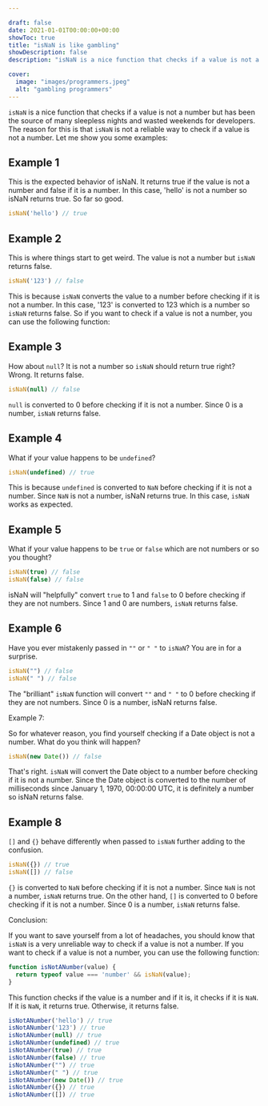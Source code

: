 ```yaml
---

draft: false
date: 2021-01-01T00:00:00+00:00
showToc: true
title: "isNaN is like gambling"
showDescription: false
description: "isNaN is a nice function that checks if a value is not a number but has been the source of many sleepless nights and wasted weekends for developers. The reason for this is that isNaN is not a reliable way to check if a value is not a number. Let me show you some examples:"

cover:
  image: "images/programmers.jpeg"
  alt: "gambling programmers"
---
```


`isNaN` is a nice function that checks if a value is not a number but has been the source of many sleepless nights and wasted weekends for developers. The reason for this is that `isNaN` is not a reliable way to check if a value is not a number. Let me show you some examples:

## Example 1

This is the expected behavior of isNaN. It returns true if the value is not a number and false if it is a number. In this case, 'hello' is not a number so isNaN returns true. So far so good.

```js
isNaN('hello') // true
```

## Example 2

This is where things start to get weird. The value is not a number but `isNaN` returns false.

```js
isNaN('123') // false
```

This is because `isNaN` converts the value to a number before checking if it is not a number. In this case, '123' is converted to 123 which is a number so `isNaN` returns false. So if you want to check if a value is not a number, you can use the following function:

## Example 3

How about `null`? It is not a number so `isNaN` should return true right? Wrong. It returns false.

```js
isNaN(null) // false
```

`null` is converted to 0 before checking if it is not a number. Since 0 is a number, `isNaN` returns false.

## Example 4

What if your value happens to be `undefined`?

```js
isNaN(undefined) // true
```

This is because `undefined` is converted to `NaN` before checking if it is not a number. Since `NaN` is not a number, isNaN returns true. In this case, `isNaN` works as expected.

## Example 5

What if your value happens to be `true` or `false` which are not numbers or so you thought?

```js
isNaN(true) // false
isNaN(false) // false
```

isNaN will "helpfully" convert `true` to 1 and `false` to 0 before checking if they are not numbers. Since 1 and 0 are numbers, `isNaN` returns false.

## Example 6

Have you ever mistakenly passed in `""` or `" "` to `isNaN`? You are in for a surprise.

```js
isNaN("") // false
isNaN(" ") // false
```

The "brilliant" `isNaN` function will convert `""` and `" "` to 0 before checking if they are not numbers. Since 0 is a number, isNaN returns false.

Example 7:

So for whatever reason, you find yourself checking if a Date object is not a number. What do you think will happen?

```js
isNaN(new Date()) // false
```

That's right. `isNaN` will convert the Date object to a number before checking if it is not a number. Since the Date object is converted to the number of milliseconds since January 1, 1970, 00:00:00 UTC, it is definitely a number so isNaN returns false.

## Example 8

`[]` and `{}` behave differently when passed to `isNaN` further adding to the confusion.

```js
isNaN({}) // true
isNaN([]) // false
```

`{}` is converted to `NaN` before checking if it is not a number. Since `NaN` is not a number, `isNaN` returns true. On the other hand, `[]` is converted to 0 before checking if it is not a number. Since 0 is a number, `isNaN` returns false.

Conclusion:

If you want to save yourself from a lot of headaches, you should know that `isNaN` is a very unreliable way to check if a value is not a number. If you want to check if a value is not a number, you can use the following function:

```js
function isNotANumber(value) {
  return typeof value === 'number' && isNaN(value);
}
```

This function checks if the value is a number and if it is, it checks if it is `NaN`. If it is `NaN`, it returns true. Otherwise, it returns false.

```js
isNotANumber('hello') // true
isNotANumber('123') // true
isNotANumber(null) // true
isNotANumber(undefined) // true
isNotANumber(true) // true
isNotANumber(false) // true
isNotANumber("") // true
isNotANumber(" ") // true
isNotANumber(new Date()) // true
isNotANumber({}) // true
isNotANumber([]) // true
```
